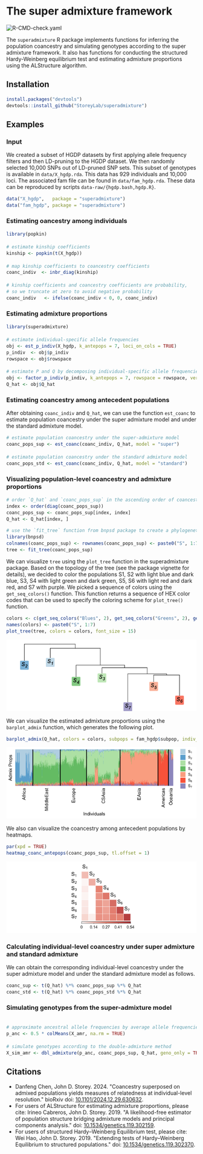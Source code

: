 # The super admixture framework

![R-CMD-check.yaml](https://github.com/StoreyLab/superadmixture/actions/workflows/R-CMD-check.yaml/badge.svg)

The `superadmixture` R package implements functions for inferring the population coancestry and simulating genotypes according to the super admixture framework.  It also has functions for conducting the structured Hardy-Weinberg equilibrium test and estimating admixture proportions using the ALStructure algorithm. 

## Installation

```R
install.packages("devtools")
devtools::install_github("StoreyLab/superadmixture")
```

## Examples 

### Input

We created a subset of HGDP datasets by first applying allele frequency filters and then LD-pruning to the HGDP dataset. We then randomly selected 10,000 SNPs out of LD-pruned SNP sets. This subset of genotypes is available in `data/X_hgdp.rda`. This data has 929 individuals and 10,000 loci. The associated fam file can be found in `data/fam_hgdp.rda`. These data can be reproduced by scripts `data-raw/{hgdp.bash,hgdp.R}`. 

```R
data("X_hgdp",   package = "superadmixture")
data("fam_hgdp", package = "superadmixture")
```

### Estimating oancestry among individuals

```R
library(popkin)

# estimate kinship coefficients
kinship <- popkin(t(X_hgdp)) 

# map kinship coefficients to coancestry coefficients
coanc_indiv  <- inbr_diag(kinship)

# kinship coefficients and coancestry coefficients are probability, 
# so we truncate at zero to avoid negative probability
coanc_indiv   <- ifelse(coanc_indiv < 0, 0, coanc_indiv)
```

### Estimating admixture proportions

```R
library(superadmixture)

# estimate individual-specific allele frequencies
obj <- est_p_indiv(X_hgdp, k_antepops = 7, loci_on_cols = TRUE)
p_indiv  <- obj$p_indiv
rowspace <- obj$rowspace

# estimate P and Q by decomposing individual-specific allele frequencies
obj <- factor_p_indiv(p_indiv, k_antepops = 7, rowspace = rowspace, verbose = FALSE, max_iters = 200, tol = 1e-2)
Q_hat <- obj$Q_hat
```

### Estimating coancestry among antecedent populations 

After obtaining `coanc_indiv` and `Q_hat`, we can use the function `est_coanc` to estimate population coancestry under the super admixture model and under the standard admixture model. 

```R
# estimate population coancestry under the super-admixture model
coanc_pops_sup <- est_coanc(coanc_indiv, Q_hat, model = "super")

# estimate population coancestry under the standard admixture model
coanc_pops_std <- est_coanc(coanc_indiv, Q_hat, model = "standard")
``` 

### Visualizing population-level coancestry and admixture proportions

```R
# order `Q_hat` and `coanc_pops_sup` in the ascending order of coancestry
index <- order(diag(coanc_pops_sup))
coanc_pops_sup <- coanc_pops_sup[index, index]
Q_hat <- Q_hat[index, ]
```

```R
# use the `fit_tree` function from bnpsd package to create a phylogenetic tree
library(bnpsd)
colnames(coanc_pops_sup) <- rownames(coanc_pops_sup) <- paste0("S", 1:7)
tree <- fit_tree(coanc_pops_sup)
```

We can visualize `tree` using the `plot_tree` function in the superadmixture package. Based on the topology of the tree (see the package vignette for details), we decided to color the populations S1, S2 with light blue and dark blue, S3, S4 with light green and dark green, S5, S6 with light red and dark red, and S7 with purple. We picked a sequence of colors using the `get_seq_colors()` function. This function returns a sequence of HEX color codes that can be used to specify the coloring scheme for `plot_tree()` function.

```R
colors <- c(get_seq_colors("Blues", 2), get_seq_colors("Greens", 2), get_seq_colors("Reds", 2), get_seq_colors("Purples", 1))
names(colors) <- paste0("S", 1:7)
plot_tree(tree, colors = colors, font_size = 15)
```

![HGDP colorred tree](https://github.com/StoreyLab/superadmixture/blob/main/vignettes/figures/tree-hgdp.png)

We can visualize the estimated admixture proportions using the `barplot_admix` function, which generates the following plot.

```R
barplot_admix(Q_hat, colors = colors, subpops = fam_hgdp$subpop, indiv_on_cols = TRUE)
```

![HGDP admixture proportions](https://github.com/StoreyLab/superadmixture/blob/main/vignettes/figures/admix-props-hgdp.png)

We also can visualize the coancestry among antecedent populations by heatmaps.

```R
par(xpd = TRUE)
heatmap_coanc_antepops(coanc_pops_sup, tl.offset = 1)
```

![HGDP heatmap of coancestry](https://github.com/StoreyLab/superadmixture/blob/main/vignettes/figures/coanc-antepops-hgdp.png)

### Calculating individual-level coancestry under super admixture and standard admixture

We can obtain the corresponding individual-level coancestry under the super admixture model and under the standard admixture model as follows.

```R
coanc_sup <- t(Q_hat) %*% coanc_pops_sup %*% Q_hat
coanc_std <- t(Q_hat) %*% coanc_pops_std %*% Q_hat
```

### Simulating genotypes from the super-admixture model

```R

# approximate ancestral allele frequencies by average allele frequencies
p_anc <- 0.5 * colMeans(X_amr, na.rm = TRUE)

# simulate genotypes according to the double-admixture method
X_sim_amr <- dbl_admixture(p_anc, coanc_pops_sup, Q_hat, geno_only = TRUE)
```

## Citations

* Danfeng Chen, John D. Storey. 2024. "Coancestry superposed on admixed populations yields measures of relatedness at individual-level resolution." bioRxiv doi: [10.1101/2024.12.29.630632](https://www.biorxiv.org/content/10.1101/2024.12.29.630632v1).
* For users of ALStructure for estimating admixture proportions, please cite: Irineo Cabreros, John D. Storey. 2019. "A likelihood-free estimator of population structure bridging admixture models and principal components analysis." doi: [10.1534/genetics.119.302159](https://doi.org/10.1534/genetics.119.302159).
* For users of structured Hardy–Weinberg Equilibrium test, please cite: Wei Hao, John D. Storey. 2019. "Extending tests of Hardy–Weinberg Equilibrium to structured populations." doi: [10.1534/genetics.119.302370](https://doi.org/10.1534/genetics.119.302370). 
